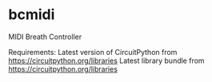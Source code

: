 # bcmidi
MIDI Breath Controller

Requirements:
Latest version of CircuitPython from https://circuitpython.org/libraries
Latest library bundle from https://circuitpython.org/libraries